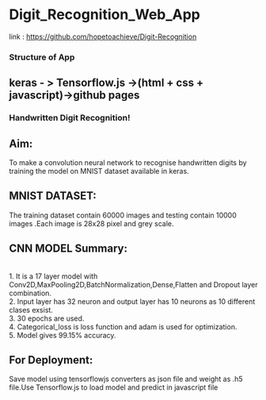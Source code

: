 
# Digit_Recognition_Web_App
 link : https://github.com/hopetoachieve/Digit-Recognition
<br>
<h3>Structure of App</h3>
<h2> keras - > Tensorflow.js ->(html + css + javascript)->github pages</h1>
  <h3>Handwritten Digit Recognition!</h3>
 <h2>Aim:</h2> To make a convolution neural network to recognise handwritten digits by training the model on MNIST dataset available in keras.
 <br>
 <h2>MNIST DATASET:</h2>The training dataset contain 60000 images and testing contain 10000 images .Each image is 28x28 pixel and grey scale.
  <br>
 <h2>CNN MODEL Summary:</h2>
 <br>1. It is a 17 layer model with Conv2D,MaxPooling2D,BatchNormalization,Dense,Flatten and Dropout layer combination.
 <br>2. Input layer has 32 neuron and output layer has 10 neurons as 10 different clases exsist.
 <br>3. 30 epochs are used.
 <br>4. Categorical_loss is loss function and adam is used for optimization.
 <br>5. Model gives 99.15% accuracy.
<h2>For Deployment:</h2>Save model using tensorflowjs converters as json file and weight as .h5 file.Use Tensorflow.js to load model and predict in javascript file

